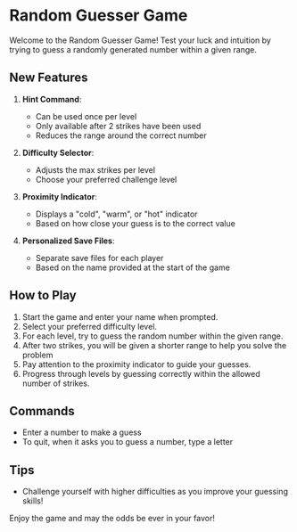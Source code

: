 # Random Guesser Game

Welcome to the Random Guesser Game! Test your luck and intuition by trying to guess a randomly generated number within a given range.

## New Features

1. **Hint Command**: 
   - Can be used once per level
   - Only available after 2 strikes have been used
   - Reduces the range around the correct number

2. **Difficulty Selector**: 
   - Adjusts the max strikes per level
   - Choose your preferred challenge level

3. **Proximity Indicator**: 
   - Displays a "cold", "warm", or "hot" indicator
   - Based on how close your guess is to the correct value

4. **Personalized Save Files**: 
   - Separate save files for each player
   - Based on the name provided at the start of the game

## How to Play

1. Start the game and enter your name when prompted.
2. Select your preferred difficulty level.
3. For each level, try to guess the random number within the given range.
4. After two strikes, you will be given a shorter range to help you solve the problem
5. Pay attention to the proximity indicator to guide your guesses.
6. Progress through levels by guessing correctly within the allowed number of strikes.

## Commands

- Enter a number to make a guess
- To quit, when it asks you to guess a number, type a letter

## Tips

- Challenge yourself with higher difficulties as you improve your guessing skills!

Enjoy the game and may the odds be ever in your favor!
